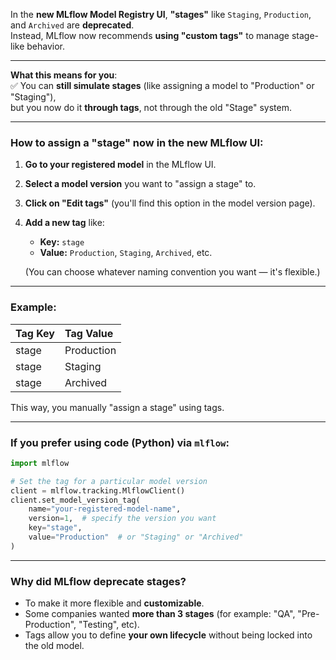 In the **new MLflow Model Registry UI**, **"stages"** like `Staging`, `Production`, and `Archived` are **deprecated**.  
Instead, MLflow now recommends **using "custom tags"** to manage stage-like behavior.

---

**What this means for you**:  
✅ You can **still simulate stages** (like assigning a model to "Production" or "Staging"),  
but you now do it **through tags**, not through the old "Stage" system.

---

### How to assign a "stage" now in the new MLflow UI:

1. **Go to your registered model** in the MLflow UI.
2. **Select a model version** you want to "assign a stage" to.
3. **Click on "Edit tags"** (you'll find this option in the model version page).
4. **Add a new tag** like:
   - **Key:** `stage`
   - **Value:** `Production`, `Staging`, `Archived`, etc.
   
   (You can choose whatever naming convention you want — it's flexible.)

---

### Example:

| Tag Key | Tag Value  |
|:-------|:-----------|
| stage  | Production |
| stage  | Staging    |
| stage  | Archived   |

This way, you manually "assign a stage" using tags.

---

### If you prefer using **code (Python)** via `mlflow`:

```python
import mlflow

# Set the tag for a particular model version
client = mlflow.tracking.MlflowClient()
client.set_model_version_tag(
    name="your-registered-model-name",
    version=1,  # specify the version you want
    key="stage",
    value="Production"  # or "Staging" or "Archived"
)
```

---

### Why did MLflow deprecate stages?
- To make it more flexible and **customizable**.
- Some companies wanted **more than 3 stages** (for example: "QA", "Pre-Production", "Testing", etc).
- Tags allow you to define **your own lifecycle** without being locked into the old model.